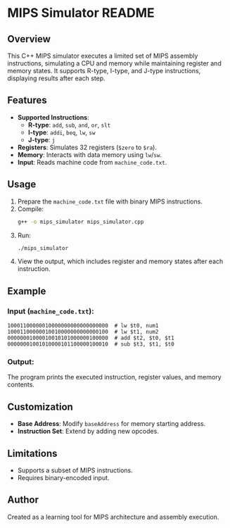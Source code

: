 # MIPS Simulator README

## Overview
This C++ MIPS simulator executes a limited set of MIPS assembly instructions, simulating a CPU and memory while maintaining register and memory states. It supports R-type, I-type, and J-type instructions, displaying results after each step.

## Features
- **Supported Instructions**:
  - **R-type**: `add`, `sub`, `and`, `or`, `slt`
  - **I-type**: `addi`, `beq`, `lw`, `sw`
  - **J-type**: `j`
- **Registers**: Simulates 32 registers (`$zero` to `$ra`).
- **Memory**: Interacts with data memory using `lw`/`sw`.
- **Input**: Reads machine code from `machine_code.txt`.

## Usage
1. Prepare the `machine_code.txt` file with binary MIPS instructions.
2. Compile:
   ```bash
   g++ -o mips_simulator mips_simulator.cpp
   ```
3. Run:
   ```bash
   ./mips_simulator
   ```
4. View the output, which includes register and memory states after each instruction.

## Example
### Input (`machine_code.txt`):
```plaintext
10001100000010000000000000000000  # lw $t0, num1
10001100000010010000000000000100  # lw $t1, num2
00000001000010010101000000100000  # add $t2, $t0, $t1
00000001001010000101100000100010  # sub $t3, $t1, $t0
```
### Output:
The program prints the executed instruction, register values, and memory contents.

## Customization
- **Base Address**: Modify `baseAddress` for memory starting address.
- **Instruction Set**: Extend by adding new opcodes.

## Limitations
- Supports a subset of MIPS instructions.
- Requires binary-encoded input.

## Author
Created as a learning tool for MIPS architecture and assembly execution.

